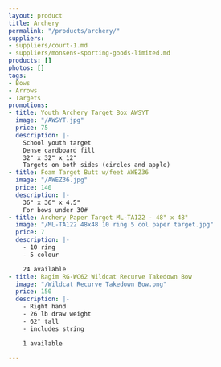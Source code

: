 ```yaml
---
layout: product
title: Archery
permalink: "/products/archery/"
suppliers:
- suppliers/court-1.md
- suppliers/monsens-sporting-goods-limited.md
products: []
photos: []
tags:
- Bows
- Arrows
- Targets
promotions:
- title: Youth Archery Target Box AWSYT
  image: "/AWSYT.jpg"
  price: 75
  description: |-
    School youth target
    Dense cardboard fill
    32" x 32" x 12"
    Targets on both sides (circles and apple)
- title: Foam Target Butt w/feet AWEZ36
  image: "/AWEZ36.jpg"
  price: 140
  description: |-
    36" x 36" x 4.5"
    For bows under 30#
- title: Archery Paper Target ML-TA122 - 48" x 48"
  image: "/ML-TA122 48x48 10 ring 5 col paper target.jpg"
  price: 7
  description: |-
    - 10 ring
    - 5 colour

    24 available
- title: Ragim RG-WC62 Wildcat Recurve Takedown Bow
  image: "/Wildcat Recurve Takedown Bow.png"
  price: 150
  description: |-
    - Right hand
    - 26 lb draw weight
    - 62" tall
    - includes string

    1 available

---
```

